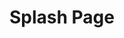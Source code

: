 ---
ee_id_thing: '44'
site: '1'
type: '2'
inv_num: 2008-021
url: 2008-021-splash-page
title: Splash Page
year: '2008'
display_year: '2008'
medium: Website Flash Splash Page
dims: ''
pitch: "​Splash page done for my website."
ps: This is an actual “splash page” I made for this site, which after being up for
  only a few days drove my web traffic down to almost zero,…probably my proudest and
  stupidest web moment at the same time. If I was as hard-core as I pretend I am,
  this would still be my index.html.
live_url: ''
related: ''
youtube: ''
related_code: ''
imgs: 2008_021_Splash_Page_Still_Database_IH.jpg
subheading: ''
download: ''
add_credit: ''
commission: ''
layout: things-i-made
---